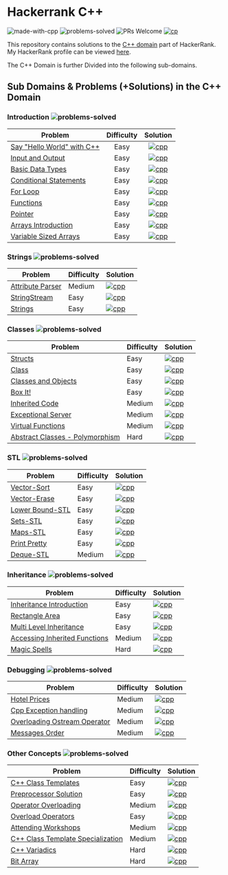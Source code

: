 # Hackerrank C++

![made-with-cpp](https://img.shields.io/badge/Made%20with-C++-1f425f.svg)
![problems-solved](https://img.shields.io/badge/Problems%20Solved-27/44-1abc9c.svg)
![PRs Welcome](https://img.shields.io/badge/PRs-welcome-brightgreen.svg)
[![cp](https://img.shields.io/badge/also%20see-competitve%20programming-1f72ff.svg)](https://github.com/anishLearnsToCode/competitive-programming)

This repository contains solutions to the [C++ domain](https://www.hackerrank.com/domains/cpp) 
part of HackerRank. My HackerRank profile can be viewed [here](https://www.hackerrank.com/anishviewer).

The C++ Domain is further Divided into the following sub-domains. 

## Sub Domains & Problems (+Solutions) in the C++ Domain

### Introduction ![problems-solved](https://img.shields.io/badge/Problems%20Solved-9/9-1abc9c.svg)

| Problem | Difficulty | Solution |
|---------|:----------:|:--------:|
| [Say "Hello World" with C++](https://www.hackerrank.com/challenges/cpp-hello-world) | Easy | [![cpp](https://img.icons8.com/color/35/000000/c-plus-plus-logo.png)](introduction/say_hello_world_with_cpp.cpp) |
| [Input and Output](https://www.hackerrank.com/challenges/cpp-input-and-output) | Easy | [![cpp](https://img.icons8.com/color/35/000000/c-plus-plus-logo.png)](introduction/input_and_output.cpp) |
| [Basic Data Types](https://www.hackerrank.com/challenges/c-tutorial-basic-data-types) | Easy | [![cpp](https://img.icons8.com/color/35/000000/c-plus-plus-logo.png)](introduction/basic_data_types.cpp) |
| [Conditional Statements](https://www.hackerrank.com/challenges/c-tutorial-conditional-if-else) | Easy | [![cpp](https://img.icons8.com/color/35/000000/c-plus-plus-logo.png)](introduction/conditional_statements.cpp) |
| [For Loop](https://www.hackerrank.com/challenges/c-tutorial-for-loop) | Easy | [![cpp](https://img.icons8.com/color/35/000000/c-plus-plus-logo.png)](introduction/for_loop.cpp) |
| [Functions](https://www.hackerrank.com/challenges/c-tutorial-functions) | Easy | [![cpp](https://img.icons8.com/color/35/000000/c-plus-plus-logo.png)](introduction/functions.cpp) |
| [Pointer](https://www.hackerrank.com/challenges/c-tutorial-pointer) | Easy | [![cpp](https://img.icons8.com/color/35/000000/c-plus-plus-logo.png)](introduction/pointer.cpp) |
| [Arrays Introduction](https://www.hackerrank.com/challenges/arrays-introduction) | Easy | [![cpp](https://img.icons8.com/color/35/000000/c-plus-plus-logo.png)](introduction/arrays_introduction.cpp) |
| [Variable Sized Arrays](https://www.hackerrank.com/challenges/variable-sized-arrays) | Easy | [![cpp](https://img.icons8.com/color/35/000000/c-plus-plus-logo.png)](introduction/variable_size_arrays.cpp) |


### Strings ![problems-solved](https://img.shields.io/badge/Problems%20Solved-3/3-1abc9c.svg)

| Problem | Difficulty | Solution |
|---------|------------|----------|
| [Attribute Parser](https://www.hackerrank.com/challenges/attribute-parser) | Medium | [![cpp](https://img.icons8.com/color/35/000000/c-plus-plus-logo.png)](strings/attribute_parser.cpp)
| [StringStream](https://www.hackerrank.com/challenges/c-tutorial-stringstream) | Easy | [![cpp](https://img.icons8.com/color/35/000000/c-plus-plus-logo.png)](strings/string_stream.cpp)
| [Strings](https://www.hackerrank.com/challenges/c-tutorial-strings) | Easy | [![cpp](https://img.icons8.com/color/35/000000/c-plus-plus-logo.png)](strings/strings.cpp)

### Classes ![problems-solved](https://img.shields.io/badge/Problems%20Solved-8/8-1abc9c.svg)

| Problem | Difficulty | Solution |
|---------|------------|----------|
| [Structs](https://www.hackerrank.com/challenges/c-tutorial-struct) | Easy | [![cpp](https://img.icons8.com/color/35/000000/c-plus-plus-logo.png)](classes/structs.cpp) |
| [Class](https://www.hackerrank.com/challenges/c-tutorial-class) | Easy | [![cpp](https://img.icons8.com/color/35/000000/c-plus-plus-logo.png)](classes/class.cpp) |
| [Classes and Objects](https://www.hackerrank.com/challenges/classes-objects) | Easy | [![cpp](https://img.icons8.com/color/35/000000/c-plus-plus-logo.png)](classes/classes_and_objects.cpp) |
| [Box It!](https://www.hackerrank.com/challenges/box-it) | Easy | [![cpp](https://img.icons8.com/color/35/000000/c-plus-plus-logo.png)](classes/box_it.cpp) |
| [Inherited Code](https://www.hackerrank.com/challenges/inherited-code) | Medium | [![cpp](https://img.icons8.com/color/35/000000/c-plus-plus-logo.png)](classes/inherited_code.cpp) |
| [Exceptional Server](https://www.hackerrank.com/challenges/exceptional-server) | Medium | [![cpp](https://img.icons8.com/color/35/000000/c-plus-plus-logo.png)](classes/exceptional_server.cpp) |
| [Virtual Functions](https://www.hackerrank.com/challenges/virtual-functions) | Medium | [![cpp](https://img.icons8.com/color/35/000000/c-plus-plus-logo.png)](classes/virtual_functions.cpp) |
| [Abstract Classes - Polymorphism](https://www.hackerrank.com/challenges/abstract-classes-polymorphism) | Hard | [![cpp](https://img.icons8.com/color/35/000000/c-plus-plus-logo.png)](classes/abstract_classes_polymorphism.cpp) |

### STL ![problems-solved](https://img.shields.io/badge/Problems%20Solved-7/7-1abc9c.svg)

| Problem | Difficulty | Solution |
|---------|------------|----------|
| [Vector-Sort](https://www.hackerrank.com/challenges/vector-sort) | Easy | [![cpp](https://img.icons8.com/color/35/000000/c-plus-plus-logo.png)](stl/vector_sort.cpp) |
| [Vector-Erase](https://www.hackerrank.com/challenges/vector-erase) | Easy | [![cpp](https://img.icons8.com/color/35/000000/c-plus-plus-logo.png)](stl/vector_erase.cpp) |
| [Lower Bound-STL](https://www.hackerrank.com/challenges/cpp-lower-bound) | Easy | [![cpp](https://img.icons8.com/color/35/000000/c-plus-plus-logo.png)](stl/lower_bound_stl.cpp) |
| [Sets-STL](https://www.hackerrank.com/challenges/cpp-sets) | Easy | [![cpp](https://img.icons8.com/color/35/000000/c-plus-plus-logo.png)](stl/set_stl.cpp) |
| [Maps-STL](https://www.hackerrank.com/challenges/cpp-maps) | Easy | [![cpp](https://img.icons8.com/color/35/000000/c-plus-plus-logo.png)](stl/maps_stl.cpp) |
| [Print Pretty](https://www.hackerrank.com/challenges/prettyprint) | Easy | [![cpp](https://img.icons8.com/color/35/000000/c-plus-plus-logo.png)](stl/print_pretty.cpp) |
| [Deque-STL](https://www.hackerrank.com/challenges/deque-stl) | Medium | [![cpp](https://img.icons8.com/color/35/000000/c-plus-plus-logo.png)](stl/dequeue_stl.cpp) |

### Inheritance ![problems-solved](https://img.shields.io/badge/Problems%20Solved-5/5-1abc9c.svg)

| Problem | Difficulty | Solution |
|---------|------------|----------|
| [Inheritance Introduction](https://www.hackerrank.com/challenges/inheritance-introduction) | Easy | [![cpp](https://img.icons8.com/color/35/000000/c-plus-plus-logo.png)](inheritance/inheritance_introduction.cpp) | 
| [Rectangle Area](https://www.hackerrank.com/challenges/rectangle-area) | Easy | [![cpp](https://img.icons8.com/color/35/000000/c-plus-plus-logo.png)](inheritance/rectangle_area.cpp) | 
| [Multi Level Inheritance](https://www.hackerrank.com/challenges/multi-level-inheritance-cpp) | Easy | [![cpp](https://img.icons8.com/color/35/000000/c-plus-plus-logo.png)](inheritance/multi_level_inheritance.cpp) | 
| [Accessing Inherited Functions](https://www.hackerrank.com/challenges/accessing-inherited-functions) | Medium | [![cpp](https://img.icons8.com/color/35/000000/c-plus-plus-logo.png)](inheritance/accessing_inherited_functions.cpp) | 
| [Magic Spells](https://www.hackerrank.com/challenges/magic-spells) | Hard | [![cpp](https://img.icons8.com/color/35/000000/c-plus-plus-logo.png)](inheritance) | 

### Debugging ![problems-solved](https://img.shields.io/badge/Problems%20Solved-0/4-1abc9c.svg)

| Problem | Difficulty | Solution |
|---------|------------|----------|
| [Hotel Prices](https://www.hackerrank.com/challenges/hotel-prices) | Medium | [![cpp](https://img.icons8.com/color/35/000000/c-plus-plus-logo.png)]()
| [Cpp Exception handling](https://www.hackerrank.com/challenges/cpp-exception-handling) | Medium | [![cpp](https://img.icons8.com/color/35/000000/c-plus-plus-logo.png)]()
| [Overloading Ostream Operator](https://www.hackerrank.com/challenges/overloading-ostream-operator) | Medium | [![cpp](https://img.icons8.com/color/35/000000/c-plus-plus-logo.png)]()
| [Messages Order](https://www.hackerrank.com/challenges/messages-order) | Medium | [![cpp](https://img.icons8.com/color/35/000000/c-plus-plus-logo.png)]()

### Other Concepts ![problems-solved](https://img.shields.io/badge/Problems%20Solved-0/8-1abc9c.svg)

| Problem | Difficulty | Solution |
|---------|------------|----------|
| [C++ Class Templates](https://www.hackerrank.com/challenges/c-class-templates) | Easy | [![cpp](https://img.icons8.com/color/35/000000/c-plus-plus-logo.png)]() |
| [Preprocessor Solution](https://www.hackerrank.com/challenges/preprocessor-solution) | Easy | [![cpp](https://img.icons8.com/color/35/000000/c-plus-plus-logo.png)]() |
| [Operator Overloading](https://www.hackerrank.com/challenges/operator-overloading) | Medium | [![cpp](https://img.icons8.com/color/35/000000/c-plus-plus-logo.png)]() |
| [Overload Operators](https://www.hackerrank.com/challenges/overload-operators) | Easy | [![cpp](https://img.icons8.com/color/35/000000/c-plus-plus-logo.png)]() |
| [Attending Workshops](https://www.hackerrank.com/challenges/attending-workshops) | Medium | [![cpp](https://img.icons8.com/color/35/000000/c-plus-plus-logo.png)]() |
| [C++ Class Template Specialization](https://www.hackerrank.com/challenges/cpp-class-template-specialization) | Medium | [![cpp](https://img.icons8.com/color/35/000000/c-plus-plus-logo.png)]() |
| [C++ Variadics]() | Hard | [![cpp](https://img.icons8.com/color/35/000000/c-plus-plus-logo.png)]() |
| [Bit Array](https://www.hackerrank.com/challenges/bitset-1) | Hard | [![cpp](https://img.icons8.com/color/35/000000/c-plus-plus-logo.png)]() |
